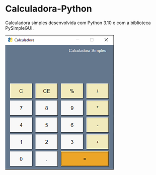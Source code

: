 # Calculadora-Python

Calculadora simples desenvolvida com Python 3.10 e com a biblioteca PySimpleGUI.

![imagem_da_calculadora](calculadora_img.PNG)
